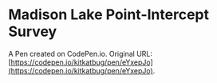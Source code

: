# Madison Lake Point-Intercept Survey

A Pen created on CodePen.io. Original URL: [https://codepen.io/kitkatbug/pen/eYxepJo](https://codepen.io/kitkatbug/pen/eYxepJo).

